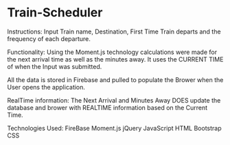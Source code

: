 # Train-Scheduler

Instructions:
Input Train name, Destination, First Time Train departs and the frequency of each departure.

Functionality:
Using the Moment.js technology calculations were made for the next arrival time as well as the minutes away. 
It uses the CURRENT TIME of when the Input was submitted.

All the data is stored in Firebase and pulled to populate the Brower when the User opens the application.

RealTime information:
The Next Arrival and Minutes Away DOES update the database and brower with REALTIME information based on the Current Time.

Technologies Used:
FireBase
Moment.js
jQuery
JavaScript
HTML
Bootstrap
CSS 